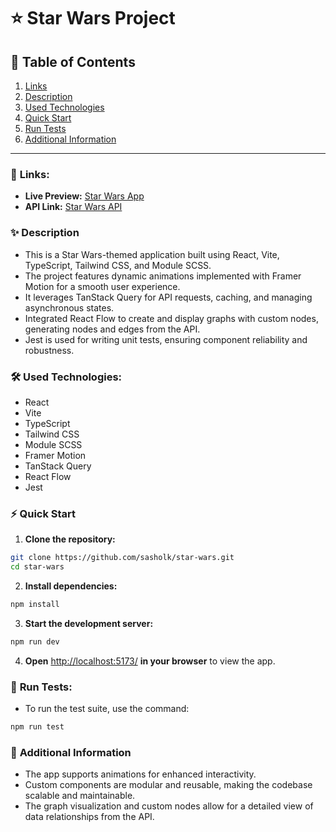 # ⭐ Star Wars Project

## 📑 Table of Contents

1. [Links](#-links)
2. [Description](#-description)
3. [Used Technologies](#-used-technologies)
4. [Quick Start](#-quick-start)
5. [Run Tests](#-run-tests)
6. [Additional Information](#-additional-information)

---

### 🔗 **Links:**

- **Live Preview:** [Star Wars App](https://671fb2752fc4ed641576e42f--sasholk-star-wars.netlify.app/)
- **API Link:** [Star Wars API](https://sw-api.starnavi.io/)

### ✨ **Description**

- This is a Star Wars-themed application built using React, Vite, TypeScript, Tailwind CSS, and Module SCSS.
- The project features dynamic animations implemented with Framer Motion for a smooth user experience.
- It leverages TanStack Query for API requests, caching, and managing asynchronous states.
- Integrated React Flow to create and display graphs with custom nodes, generating nodes and edges from the API.
- Jest is used for writing unit tests, ensuring component reliability and robustness.

### 🛠️ **Used Technologies:**

- React
- Vite
- TypeScript
- Tailwind CSS
- Module SCSS
- Framer Motion
- TanStack Query
- React Flow
- Jest

### ⚡ **Quick Start**

1. **Clone the repository:**

```bash
git clone https://github.com/sasholk/star-wars.git
cd star-wars
```

2. **Install dependencies:**

```bash
npm install
```

3. **Start the development server:**

```bash
npm run dev
```

4. **Open** [http://localhost:5173/](http://localhost:5173/) **in your browser** to view the app.

### 🧪 **Run Tests:**

- To run the test suite, use the command:

```bash
npm run test
```

### 💬 **Additional Information**

- The app supports animations for enhanced interactivity.
- Custom components are modular and reusable, making the codebase scalable and maintainable.
- The graph visualization and custom nodes allow for a detailed view of data relationships from the API.
